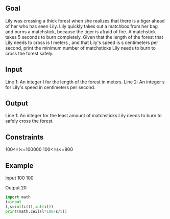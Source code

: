 ## Goal

Lily was crossing a thick forest when she realizes that there is a tiger ahead of her who has seen Lily. Lily quickly takes out a matchbox from her bag and burns a matchstick, because the tiger is afraid of fire. A matchstick takes 5 seconds to burn completely.
Given that the length of the forest that Lily needs to cross is l meters , and that Lily's speed is s centimeters per second, print the minimum number of matchsticks Lily needs to burn to cross the forest safely.

## Input
Line 1: An integer l for the length of the forest in meters.
Line 2: An integer s for Lily's speed in centimeters per second.

## Output
Line 1: An integer for the least amount of matchsticks Lily needs to burn to safely cross the forest.

## Constraints
100<=l<=100000
100<=s<=800

## Example
Input
100
100

Output
20

```py
import math
i=input
l,s=int(i()),int(i())
print(math.ceil(l*100/s/5))
```
